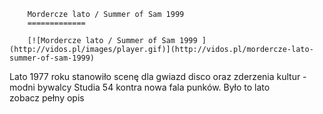 
        Mordercze lato / Summer of Sam 1999 
        =============
        
        [![Mordercze lato / Summer of Sam 1999 ](http://vidos.pl/images/player.gif)](http://vidos.pl/mordercze-lato-summer-of-sam-1999)
        
        
 Lato 1977 roku stanowiło scenę dla gwiazd disco oraz zderzenia kultur - modni bywalcy Studia 54 kontra nowa fala punków. Było to lato zobacz pełny opis
    